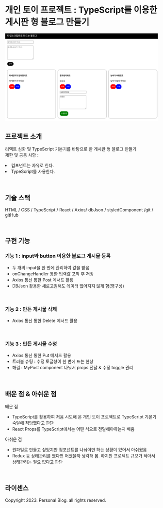 # 개인 토이 프로젝트 : TypeScript를 이용한 게시판 형 블로그 만들기

<img src="src/asset/finish.png">

## 프로젝트 소개

<p align="justify">
리액트 심화 및 TypeScript 기본기를 바탕으로 한 게시판 형 블로그 만들기<br>
제한 및 공통 사항 : <br>
  <li> 컴포넌트는 자유로 한다.</li>
  <li> TypeScript를 사용한다.</li>
</p>

<br>

## 기술 스택

HTML / CSS / TypeScript / React / Axios/ dbJson / styledComponent /git / gitHub

<br>

## 구현 기능

### 기능 1 : input와 button 이용한 블로그 게시물 등록
- 두 개의 input을 한 번에 관리하여 값을 받음
- onChangeHandler 통한 입력값 포착 후 저장
- Axios 통신 통한 Post 메서드 활용
- DBJson 활용한 새로고침해도 데이터 없어지지 않게 함(영구성)

<br>

### 기능 2 : 만든 게시물 삭제
- Axios 통신 통한 Delete 메서드 활용

<br>

### 기능 3 : 만든 게시물 수정
- Axios 통신 통한 Put 메서드 활용
- 트러블 슈팅 : 수정 토글창이 한 번에 뜨는 현상
- 해결 :  MyPost component 나눠서 props 전달 & 수정 toggle 관리

<br>

## 배운 점 & 아쉬운 점


배운 점 <br>
- TypeScript를 활용하여 처음 시도해 본 개인 토이 프로젝트로 TypeScript 기본기 숙달에 적당했다고 판단
- React Props를 TypeScript에서는 어떤 식으로 전달해야하는지 배움

아쉬운 점 <br>
- 원파일로 만들고 싶었지만 컴포넌트를 나눠야만 하는 상황이 있어서 아쉬웠음
- Redux 등 상태관리를 했다면 어땠을까 생각해 봄. 하지만 프로젝트 규모가 작아서 상태관리는 필요 없다고 판단

<p align="justify">

</p>

<br>

## 라이센스

Copyright 2023. Personal Blog. all rights reserved.
